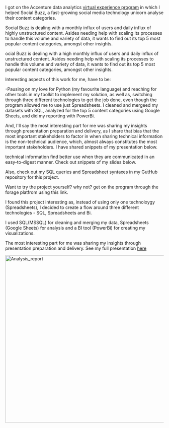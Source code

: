 I got on the Accenture data analytics [virtual experience program](https://www.theforage.com/fast-track/data-analytics-virtual-experience/overview?ref=BoPbiqx5GRLbyYXPu) in which I helped Social Buzz, a fast-growing social media technology unicorn analyse their content categories.

Social Buzz is dealing with a monthly influx of users and daily influx of highly unstructured content. Asides needing help with scaling its processes to handle this volume and variety of data, it wants to find out its top 5 most popular content categories, amongst other insights.

ocial Buzz is dealing with a high monthly influx of users and daily influx of unstructured content. Asides needing help with scaling its processes to handle this volume and variety of data, it wants to find out its top 5 most popular content categories, amongst other insights.


Interesting aspects of this work for me, have to be:

-Pausing on my love for Python (my favourite language) and reaching for other tools in my toolkit to implement my solution, as well as, switching through three different technologies to get the job done, even though the program allowed me to use just Spreadsheets. 
I cleaned and mergeed my datasets with SQL, analyzed for the top 5 content categories using Google Sheets, and did my reporting with PowerBi.

And, I'll say the most interesting part for me was sharing my insights through presentation preparation and delivery, as I share that bias that the most important stakeholders to factor in when sharing technical information is the non-technical audience, which, almost always constitutes the most important stakeholders. I have shared snippets of my presentation below.

technical information find better use when they are communicated in an easy-to-digest manner. Check out snippets of my slides below. 

Also, check out my SQL queries and Spreadsheet syntaxes in my GutHub repository for this project.

Want to try the project yourself? why not? get on the program through the forage platfrom using this link.


I found this project interesting as, instead of using only one technoloygy (Spreadsheets), I decided to create a flow around three different technologies - SQL, Spreadsheets and Bi.

I used SQL(MSSQL) for cleaning and merging my data, Spreadsheets (Google Sheets) for analysis and a BI tool (PowerBi) for creating my visualizations. 

The most interesting part for me was sharing my insights through presentation preparation and delivery. See my full presentation [here](https://docs.google.com/presentation/d/1RoJQ2Eo_xkoKWXtYn78tbdrWCVWRrLJWjXf5cDYnUmE/edit?usp=sharing)

<img width="532" alt="Analysis_report" src="https://user-images.githubusercontent.com/86304211/210614087-91344a98-a20b-4a16-b4e9-4a7a3c53f3d0.PNG">

